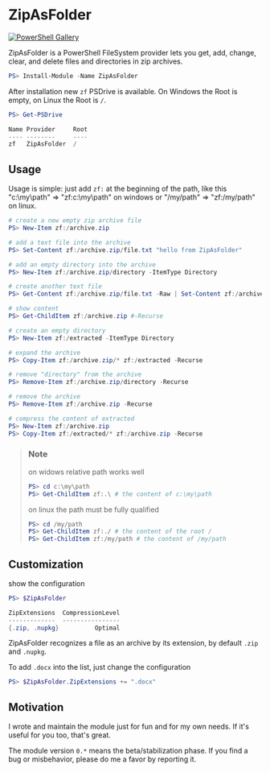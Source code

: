 # ZipAsFolder

[![PowerShell Gallery](https://img.shields.io/powershellgallery/v/ZipAsFolder.svg?style=flat-square)](https://www.powershellgallery.com/packages/ZipAsFolder)

ZipAsFolder is a PowerShell FileSystem provider lets you get, add, change, clear, and delete files and directories in zip archives.

```powershell
PS> Install-Module -Name ZipAsFolder
```

After installation new `zf` PSDrive is available. On Windows the Root is empty, on Linux the Root is `/`.

```powershell
PS> Get-PSDrive

Name Provider     Root
---- --------     ----
zf   ZipAsFolder  /
```

## Usage

Usage is simple: just add `zf:` at the beginning of the path, like this "c:\my\path" => "zf:c:\my\path" on windows or "/my/path" => "zf:/my/path" on linux.

```powershell
# create a new empty zip archive file
PS> New-Item zf:/archive.zip

# add a text file into the archive
PS> Set-Content zf:/archive.zip/file.txt "hello from ZipAsFolder"

# add an empty directory into the archive
PS> New-Item zf:/archive.zip/directory -ItemType Directory

# create another text file
PS> Get-Content zf:/archive.zip/file.txt -Raw | Set-Content zf:/archive.zip/directory/file.txt

# show content
PS> Get-ChildItem zf:/archive.zip #-Recurse

# create an empty directory
PS> New-Item zf:/extracted -ItemType Directory

# expand the archive
PS> Copy-Item zf:/archive.zip/* zf:/extracted -Recurse

# remove "directory" from the archive
PS> Remove-Item zf:/archive.zip/directory -Recurse

# remove the archive
PS> Remove-Item zf:/archive.zip -Recurse

# compress the content of extracted
PS> New-Item zf:/archive.zip
PS> Copy-Item zf:/extracted/* zf:/archive.zip -Recurse
```

> ### Note
> on widows relative path works well
> ```powershell
> PS> cd c:\my\path
> PS> Get-ChildItem zf:.\ # the content of c:\my\path
> ```
> on linux the path must be fully qualified
> ```powershell
> PS> cd /my/path
> PS> Get-ChildItem zf:./ # the content of the root /
> PS> Get-ChildItem zf:/my/path # the content of /my/path
> ```

## Customization

show the configuration

```powershell
PS> $ZipAsFolder

ZipExtensions  CompressionLevel
-------------  ----------------
{.zip, .nupkg}          Optimal
```

ZipAsFolder recognizes a file as an archive by its extension, by default `.zip` and `.nupkg`.

To add `.docx` into the list, just change the configuration

```powershell
PS> $ZipAsFolder.ZipExtensions += ".docx"
```

## Motivation

I wrote and maintain the module just for fun and for my own needs. If it's useful for you too, that's great.

The module version `0.*` means the beta/stabilization phase. If you find a bug or misbehavior, please do me a favor by reporting it.